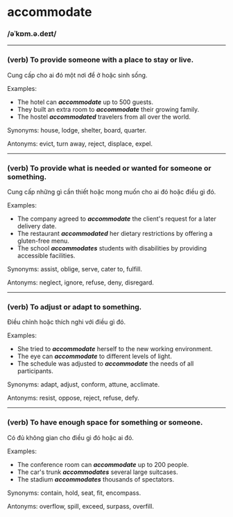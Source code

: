 # accommodate

### /əˈkɒm.ə.deɪt/

---

### (verb) To provide someone with a place to stay or live.

Cung cấp cho ai đó một nơi để ở hoặc sinh sống.

Examples:
- The hotel can **_accommodate_** up to 500 guests.
- They built an extra room to **_accommodate_** their growing family.
- The hostel **_accommodated_** travelers from all over the world.

Synonyms: house, lodge, shelter, board, quarter.

Antonyms: evict, turn away, reject, displace, expel.

---

### (verb) To provide what is needed or wanted for someone or something.

Cung cấp những gì cần thiết hoặc mong muốn cho ai đó hoặc điều gì đó.

Examples:
- The company agreed to **_accommodate_** the client's request for a later delivery date.
- The restaurant **_accommodated_** her dietary restrictions by offering a gluten-free menu.
- The school **_accommodates_** students with disabilities by providing accessible facilities.

Synonyms: assist, oblige, serve, cater to, fulfill.

Antonyms: neglect, ignore, refuse, deny, disregard.

---

### (verb) To adjust or adapt to something.

Điều chỉnh hoặc thích nghi với điều gì đó.

Examples:
- She tried to **_accommodate_** herself to the new working environment.
- The eye can **_accommodate_** to different levels of light.
- The schedule was adjusted to **_accommodate_** the needs of all participants.

Synonyms: adapt, adjust, conform, attune, acclimate.

Antonyms: resist, oppose, reject, refuse, defy.

---

### (verb) To have enough space for something or someone.

Có đủ không gian cho điều gì đó hoặc ai đó.

Examples:
- The conference room can **_accommodate_** up to 200 people.
- The car's trunk **_accommodates_** several large suitcases.
- The stadium **_accommodates_** thousands of spectators.

Synonyms: contain, hold, seat, fit, encompass.

Antonyms: overflow, spill, exceed, surpass, overfill. 